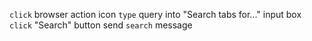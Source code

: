 `click` browser action icon
`type` query into "Search tabs for..." input box
`click` "Search" button
	send `search` message